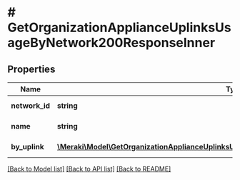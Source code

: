 # # GetOrganizationApplianceUplinksUsageByNetwork200ResponseInner

## Properties

Name | Type | Description | Notes
------------ | ------------- | ------------- | -------------
**network_id** | **string** | Network identifier | [optional]
**name** | **string** | Network name | [optional]
**by_uplink** | [**\Meraki\Model\GetOrganizationApplianceUplinksUsageByNetwork200ResponseInnerByUplinkInner[]**](GetOrganizationApplianceUplinksUsageByNetwork200ResponseInnerByUplinkInner.md) | Uplink usage | [optional]

[[Back to Model list]](../../README.md#models) [[Back to API list]](../../README.md#endpoints) [[Back to README]](../../README.md)
